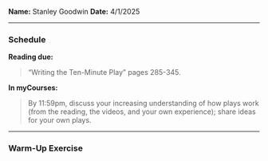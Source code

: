 **Name:** Stanley Goodwin
**Date:** 4/1/2025

---
### Schedule
**Reading due:**
> “Writing the Ten-Minute Play” pages 285-345.

**In myCourses:**
>  By 11:59pm, discuss your increasing understanding of how plays work (from the reading, the videos, and your own experience); share ideas for your own plays.

---
### Warm-Up Exercise